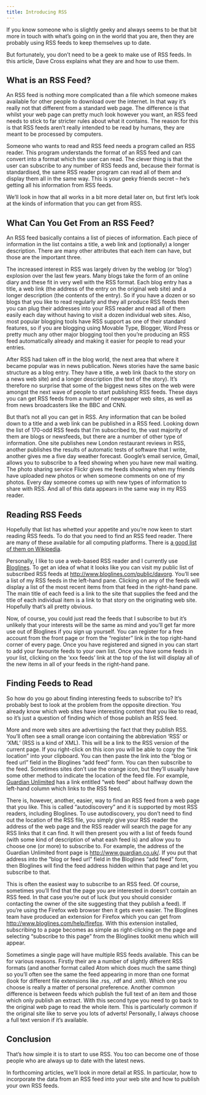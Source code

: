 ```yaml
---
title: Introducing RSS
---
```


If you know someone who is slightly geeky and always seems to be that bit
more in touch with what’s going on in the world that you are, then they are
probably using RSS feeds to keep themselves up to date.

But fortunately, you don’t need to be a geek to make use of RSS feeds. In
this article, Dave Cross explains what they are and how to use them.

## What is an RSS Feed?

An RSS feed is nothing more complicated than a file which someone makes
available for other people to download over the internet. In that way it’s
really not that different from a standard web page. The difference is that
whilst your web page can pretty much look however you want, an RSS feed needs
to stick to far stricter rules about what it contains. The reason for this
is that RSS feeds aren’t really intended to be read by humans, they are meant
to be processed by computers.

Someone who wants to read and RSS feed needs a program called an RSS reader.
This program understands the format of an RSS feed and can convert into a
format which the user can read. The clever thing is that the user can
subscribe to any number of RSS feeds and, because their format is
standardised, the same RSS reader program can read all of them and display
them all in the same way. This is your geeky friends secret – he’s getting
all his information from RSS feeds.

We’ll look in how that all works in a bit more detail later on, but first
let’s look at the kinds of information that you can get from RSS.

## What Can You Get From an RSS Feed?

An RSS feed basically contains a list of pieces of information. Each piece
of information in the list contains a title, a web link and (optionally)
a longer description. There are many other attributes that each item can
have, but those are the important three.

The increased interest in RSS was largely driven by the weblog (or ‘blog’)
explosion over the last few years. Many blogs take the form of an online
diary and these fit in very well with the RSS format. Each blog entry has
a title, a web link (the address of the entry on the original web site) and
a longer description (the contents of the entry). So if you have a dozen or
so blogs that you like to read regularly and they all produce RSS feeds then
you can plug their addresses into your RSS reader and read all of them easily
each day without having to visit a dozen individual web sites. Also, most
popular blogging tools have RSS support as one of their standard features, so
if you are blogging using Movable Type, Blogger, Word Press or pretty much
any other major blogging tool then you’re producing an RSS feed
automatically already and making it easier for people to read your entries.

After RSS had taken off in the blog world, the next area that where it became
popular was in news publication. News stories have the same basic structure as
a blog entry. They have a title, a web link (back to the story on a news web
site) and a longer description (the text of the story). It’s therefore no
surprise that some of the biggest news sites on the web were amongst the next
wave of people to start publishing RSS feeds. These days you can get RSS
feeds from a number of newspaper web sites, as well as from news broadcasters
like the BBC and CNN.

But that’s not all you can get in RSS. Any information that can be boiled
down to a title and a web link can be published in a RSS feed. Looking down
the list of 170-odd RSS feeds that I’m subscribed to, the vast majority of
them are blogs or newsfeeds, but there are a number of other type of
information. One site publishes new London restaurant reviews in RSS, another
publishes the results of automatic tests of software that I write, another
gives me a five day weather forecast. Google’s email service, Gmail, allows
you to subscribe to a feed showing when you have new mail waiting. The photo
sharing service Flickr gives me feeds showing when my friends have uploaded new
photos or when someone comments on one of my photos. Every day someone comes up
with new types of information to share with RSS. And all of this data appears
in the same way in my RSS reader.

## Reading RSS Feeds

Hopefully that list has whetted your appetite and you’re now keen to start
reading RSS feeds. To do that you need to find an RSS feed reader. There are
many of these available for all computing platforms. There is [a good list of
them on Wikipedia](http://en.wikipedia.org/wiki/List_of_news_aggregators).

Personally, I like to use a web-based RSS reader and I currently use
[Bloglines](http://www.bloglines.com/). To get an idea of what it looks like
you can visit my public list of subscribed RSS feeds at
http://www.bloglines.com/public/davorg. You’ll see a list of my RSS feeds
in the left-hand pane. Clicking on any of the feeds will display a list of
the most recent items from that feed in the right-hand pane. The main title
of each feed is a link to the site that supplies the feed and the title of
each individual item is a link to that story on the originating web site.
Hopefully that’s all pretty obvious.

Now, of course, you could just read the feeds that I subscribe to but it’s
unlikely that your interests will be the same as mind and you’ll get far
more use out of Bloglines if you sign up yourself. You can register for a
free account from the front page or from the “register” link in the top
right-hand corner of every page. Once you have registered and signed in you
can start to add your favourite feeds to your own list. Once you have some
feeds in your list, clicking on the ‘xxx feeds’ link at the top of the list
will display all of the new items in all of your feeds in the right-hand
pane.

## Finding Feeds to Read

So how do you go about finding interesting feeds to subscribe to? It’s
probably best to look at the problem from the opposite direction. You already
know which web sites have interesting content that you like to read, so it’s
just a question of finding which of those publish an RSS feed.

More and more web sites are advertising the fact that they publish RSS.
You’ll often see a small orange icon containing the abbreviation ‘RSS’
or ‘XML’ (RSS is a kind of XML). This will be a link to the RSS version
of the current page. If you right-click on this icon you will be able to copy
the “link location” into your clipboard. You can then paste the link into
the “blog or feed url” field in the Bloglines “add feed” form. You can then
subscribe to the feed. Sometimes sites don’t use the orange icon, but they’ll
usually have some other method to indicate the location of the feed file. For
example, [Guardian Unlimited](http://www.guardian.co.uk/) has a link entitled
“web feed” about halfway down the left-hand column which links to the RSS feed.

There is, however, another, easier, way to find an RSS feed from a web page
that you like. This is called “autodiscovery” and it is supported by most RSS
readers, including Bloglines. To use autodiscovery, you don’t need to find
out the location of the RSS file, you simply give your RSS reader the address
of the web page and the RSS reader will search the page for any RSS links
that it can find. It will then present you with a list of feeds found (with
some kind of description of what eash feed is) and allow you to choose one
(or more) to subscribe to. For example, the address of the Guardian Unlimited
front page is http://www.guardian.co.uk/. If you put that address into the
“blog or feed url” field in the Bloglines “add feed” form, then Bloglines
will find the feed address hidden within that page and let you subscribe to
that.

This is often the easiest way to subscribe to an RSS feed. Of course,
sometimes you’ll find that the page you are interested in doesn’t contain an
RSS feed. In that case you’re out of luck (but you should consider
contacting the owner of the site suggesting that they publish a feed). If
you’re using the Firefox web browser then it gets even easier. The Bloglines
team have produced an extension for Firefox which you can get from
http://www.bloglines.com/help/firefox. With this extension installed,
subscribing to a page becomes as simple as right-clicking on the page and
selecting “subscribe to this page” from the Bloglines toolkit menu which
will appear.

Sometimes a single page will have multiple RSS feeds available. This can be
for various reasons. Firstly their are a number of slightly different RSS
formats (and another format called Atom which does much the same thing) so
you’ll often see the same the feed appearing in more than one format (look
for different file extensions like .rss, .rdf and .xml). Which one you choose
is really a matter of personal preference. Another common difference is
between feeds which publish the full text of an item and those which only
publish an extract. With this second type you need to go back to the original
web page to read the whole item. This is particularly common if the original
site like to serve you lots of adverts! Personally, I always choose a full
text version if it’s available.

## Conclusion

That’s how simple it is to start to use RSS. You too can become one of those
people who are always up to date with the latest news.

In forthcoming articles, we’ll look in more detail at RSS. In particular,
how to incorporate the data from an RSS feed into your web site and how to
publish your own RSS feeds.
